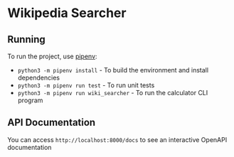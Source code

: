 # Wikipedia Searcher

## Running
To run the project, use [pipenv](https://pipenv.pypa.io/en/latest/):
* `python3 -m pipenv install` - To build the environment and install dependencies
* `python3 -m pipenv run test` - To run unit tests
* `python3 -m pipenv run wiki_searcher` - To run the calculator CLI program

## API Documentation
You can access `http://localhost:8000/docs` to see an interactive OpenAPI documentation
